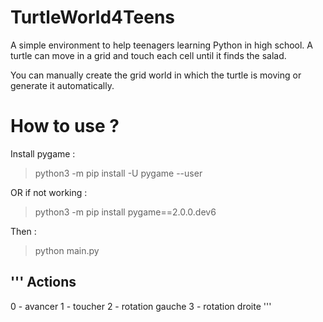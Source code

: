 # TurtleWorld4Teens

A simple environment to help teenagers learning Python in high school. 
A turtle can move in a grid and touch each cell until it finds the salad.

You can manually create the grid world in which the turtle is moving or generate it automatically.

# How to use ?

Install pygame :

> python3 -m pip install -U pygame --user

OR if not working :

> python3 -m pip install pygame==2.0.0.dev6

Then :

> python main.py


'''
Actions
-------
0 - avancer
1 - toucher
2 - rotation gauche
3 - rotation droite
'''